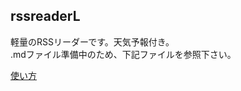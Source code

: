 ## rssreaderL
軽量のRSSリーダーです。天気予報付き。  
.mdファイル準備中のため、下記ファイルを参照下さい。

[使い方](/app/リリース/RSSReaderLITE説明書_160530.xlsx)

